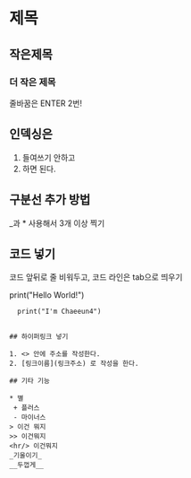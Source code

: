 # 제목

## 작은제목

### 더 작은 제목


줄바꿈은 ENTER 2번!


## 인덱싱은

1. 들여쓰기 안하고
2. 하면 된다.

## 구분선 추가 방법

_과 * 사용해서 3개 이상 찍기

## 코드 넣기

코드 앞뒤로 줄 비워두고, 코드 라인은 tab으로 띄우기

  print("Hello World!")

```
  print("I'm Chaeeun4")
```

```으로 코드 윗줄 아랫줄을 해줘도 된다. ' 작은 따옴표 아니고 물결표시(~) 자판 아래에 있는 참깨?? 이다!

## 하이퍼링크 넣기

1. <> 안에 주소를 작성한다.
2. [링크이름](링크주소) 로 작성을 한다.

## 기타 기능

* 별
 + 플러스
 - 마이너스
> 이건 뭐지
>> 이건뭐지
<hr/> 이건뭐지
_기울이기_
__두껍게__
